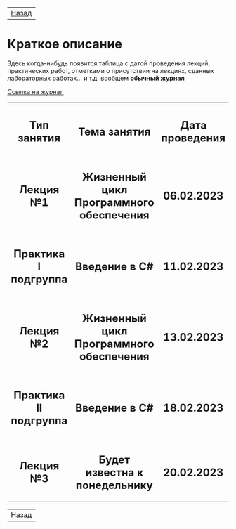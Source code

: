 <table style="width: 100%;">
    <tr>
        <td style="width: 100%;">
            <a href="../README.md">Назад</a>
        </td>
    <tr>
</table>

# Краткое описание

Здесь когда-нибудь появится таблица с датой проведения лекций, практических работ, отметками о присутствии на лекциях, сданных лабораторных работах... и т.д. вообщем **обычный журнал**

[Ссылка на журнал](https://docs.google.com/spreadsheets/d/1OFRv0cHhfU16OEiUQcG3wcC0CSnKj0lZ2aDKprUicdw/edit?usp=sharing)



<table style="width: 100%;">
  <tr>
    <td style="text-align: center; width: 100%;">
      <h2>Тип занятия</h2>
    </td>
    <td style="text-align: center; width: 100%;">
      <h2>Тема занятия</h2>
    </td>
    <td style="text-align: center; width: 100%;">
      <h2>Дата проведения</h2>
    </td>
  </tr>

  <tr>
    <td style="text-align: center; width: 100%;">
      <h2>Лекция №1</h2>
    </td>
    <td style="text-align: center; width: 100%;">
      <h2>Жизненный цикл Программного обеспечения</h2>
    </td>
    <td style="text-align: center; width: 100%;">
      <h2>06.02.2023</h2>
    </td>
  </tr>

  <tr>
    <td style="text-align: center; width: 100%;">
      <h2>Практика I подгруппа</h2>
    </td>
    <td style="text-align: center; width: 100%;">
      <h2>Введение в C#</h2>
    </td>
    <td style="text-align: center; width: 100%;">
      <h2>11.02.2023</h2>
    </td>
  </tr>

  <tr>
    <td style="text-align: center; width: 100%;">
      <h2>Лекция №2</h2>
    </td>
    <td style="text-align: center; width: 100%;">
      <h2>Жизненный цикл Программного обеспечения</h2>
    </td>
    <td style="text-align: center; width: 100%;">
      <h2>13.02.2023</h2>
    </td>
  </tr>

  <tr>
    <td style="text-align: center; width: 100%;">
      <h2>Практика II подгруппа</h2>
    </td>
    <td style="text-align: center; width: 100%;">
      <h2>Введение в C#</h2>
    </td>
    <td style="text-align: center; width: 100%;">
      <h2>18.02.2023</h2>
    </td>
  </tr>

  <tr>
    <td style="text-align: center; width: 100%;">
      <h2>Лекция №3</h2>
    </td>
    <td style="text-align: center; width: 100%;">
      <h2>Будет известна к понедельнику</h2>
    </td>
    <td style="text-align: center; width: 100%;">
      <h2>20.02.2023</h2>
    </td>
  </tr>
</table>




<table style="width: 100%;">
    <tr>
        <td style="width: 100%;">
            <a href="../README.md">Назад</a>
        </td>
    </tr>
</table>